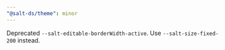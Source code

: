 ```yaml
---
"@salt-ds/theme": minor
---
```


Deprecated `--salt-editable-borderWidth-active`. Use `--salt-size-fixed-200` instead.
